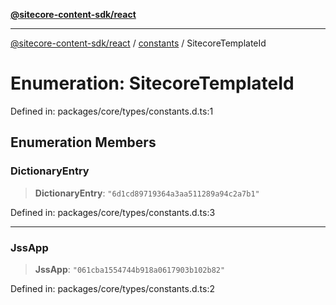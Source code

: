 [**@sitecore-content-sdk/react**](../../../README.md)

***

[@sitecore-content-sdk/react](../../../README.md) / [constants](../README.md) / SitecoreTemplateId

# Enumeration: SitecoreTemplateId

Defined in: packages/core/types/constants.d.ts:1

## Enumeration Members

### DictionaryEntry

> **DictionaryEntry**: `"6d1cd89719364a3aa511289a94c2a7b1"`

Defined in: packages/core/types/constants.d.ts:3

***

### JssApp

> **JssApp**: `"061cba1554744b918a0617903b102b82"`

Defined in: packages/core/types/constants.d.ts:2
